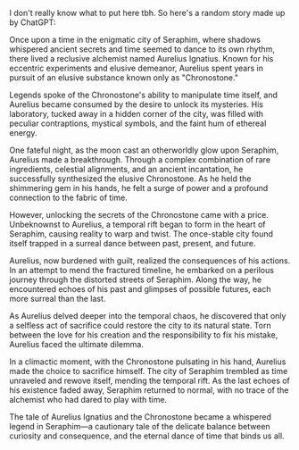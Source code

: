 I don't really know what to put here tbh. So here's a random story made up by ChatGPT:



Once upon a time in the enigmatic city of Seraphim, where shadows whispered ancient secrets and time seemed to dance to its own rhythm, there lived a reclusive alchemist named Aurelius Ignatius. Known for his eccentric experiments and elusive demeanor, Aurelius spent years in pursuit of an elusive substance known only as "Chronostone."

Legends spoke of the Chronostone's ability to manipulate time itself, and Aurelius became consumed by the desire to unlock its mysteries. His laboratory, tucked away in a hidden corner of the city, was filled with peculiar contraptions, mystical symbols, and the faint hum of ethereal energy.

One fateful night, as the moon cast an otherworldly glow upon Seraphim, Aurelius made a breakthrough. Through a complex combination of rare ingredients, celestial alignments, and an ancient incantation, he successfully synthesized the elusive Chronostone. As he held the shimmering gem in his hands, he felt a surge of power and a profound connection to the fabric of time.

However, unlocking the secrets of the Chronostone came with a price. Unbeknownst to Aurelius, a temporal rift began to form in the heart of Seraphim, causing reality to warp and twist. The once-stable city found itself trapped in a surreal dance between past, present, and future.

Aurelius, now burdened with guilt, realized the consequences of his actions. In an attempt to mend the fractured timeline, he embarked on a perilous journey through the distorted streets of Seraphim. Along the way, he encountered echoes of his past and glimpses of possible futures, each more surreal than the last.

As Aurelius delved deeper into the temporal chaos, he discovered that only a selfless act of sacrifice could restore the city to its natural state. Torn between the love for his creation and the responsibility to fix his mistake, Aurelius faced the ultimate dilemma.

In a climactic moment, with the Chronostone pulsating in his hand, Aurelius made the choice to sacrifice himself. The city of Seraphim trembled as time unraveled and rewove itself, mending the temporal rift. As the last echoes of his existence faded away, Seraphim returned to normal, with no trace of the alchemist who had dared to play with time.

The tale of Aurelius Ignatius and the Chronostone became a whispered legend in Seraphim—a cautionary tale of the delicate balance between curiosity and consequence, and the eternal dance of time that binds us all.
